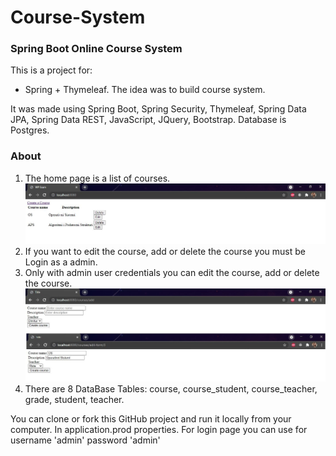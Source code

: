 Course-System
=============
### Spring Boot Online Course System 
This is a project for:
 - Spring + Thymeleaf. The idea was to build course system.

It was made using Spring Boot, Spring Security, Thymeleaf, Spring Data JPA, Spring Data REST, JavaScript, JQuery, Bootstrap. Database is Postgres.

### About
1. The home page is a list of courses.
![alt text](https://github.com/NiluferBasgul/lab/blob/037b1d68cde221c9e013543fd00af1de167eb852/1.JPG)
3. If you want to edit the course, add or delete the course you must be Login as a admin.
4. Only with admin user credentials you can edit the course, add or delete the course.
![alt text](https://github.com/NiluferBasgul/lab/blob/336b58d0a49d80aa2e1e55a4ea96902bf4b6f5c1/addedit.JPG)
5. There are 8 DataBase Tables: course, course_student, course_teacher, grade, student, teacher.

 
 You can clone or fork this GitHub project and run it locally from your computer. In application.prod properties. For login page you can use for username 'admin' password 'admin'


